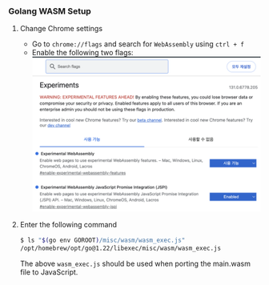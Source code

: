 ### Golang WASM Setup

1. Change Chrome settings
    - Go to `chrome://flags` and search for `WebAssembly` using `ctrl + f`
    - Enable the following two flags:
    ![wsam](/assets/wasm.png)

2. Enter the following command
    ```sh
    $ ls "$(go env GOROOT)/misc/wasm/wasm_exec.js"
    /opt/homebrew/opt/go@1.22/libexec/misc/wasm/wasm_exec.js
    ```

    The above `wasm_exec.js` should be used when porting the main.wasm file to JavaScript.